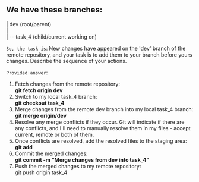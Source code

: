 ## We have these branches:
| dev (root/parent)<br>
|<br>
| -- task_4 (child/current working on)<br>


`So, the task is`:
New changes have appeared on the 'dev' branch of the remote repository, and your task is to add them to your branch before yours changes. Describe the sequence of your actions.

`Provided answer`:
1. Fetch changes from the remote repository:<br>
   **git fetch origin dev**
2. Switch to my local task_4 branch:<br>
   **git checkout task_4**
3. Merge changes from the remote dev branch into my local task_4 branch:<br>
   **git merge origin/dev**
4. Resolve any merge conflicts if they occur. Git will indicate if there are any conflicts, and I'll need to manually resolve them in my files - accept current, remote or both of them.
5. Once conflicts are resolved, add the resolved files to the staging area:<br>
   **git add <resolved files>**
6. Commit the merged changes:<br>
   **git commit -m "Merge changes from dev into task_4"**
7. Push the merged changes to my remote repository:<br>
   git push origin task_4
